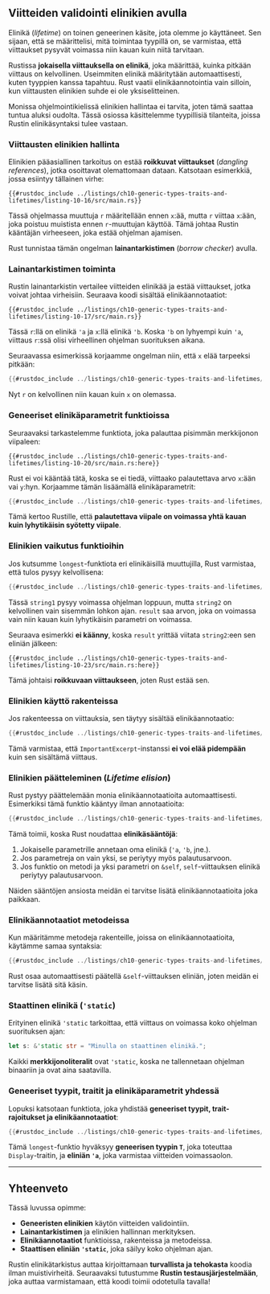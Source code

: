## Viitteiden validointi elinikien avulla

Elinikä (*lifetime*) on toinen geneerinen käsite, jota olemme jo käyttäneet. Sen sijaan, että se määrittelisi, mitä toimintaa tyypillä on, se varmistaa, että viittaukset pysyvät voimassa niin kauan kuin niitä tarvitaan.

Rustissa **jokaisella viittauksella on elinikä**, joka määrittää, kuinka pitkään viittaus on kelvollinen. Useimmiten elinikä määritytään automaattisesti, kuten tyyppien kanssa tapahtuu. Rust vaatii elinikäannotointia vain silloin, kun viittausten elinikien suhde ei ole yksiselitteinen. 

Monissa ohjelmointikielissä elinikien hallintaa ei tarvita, joten tämä saattaa tuntua aluksi oudolta. Tässä osiossa käsittelemme tyypillisiä tilanteita, joissa Rustin elinikäsyntaksi tulee vastaan.

### Viittausten elinikien hallinta

Elinikien pääasiallinen tarkoitus on estää **roikkuvat viittaukset** (*dangling references*), jotka osoittavat olemattomaan dataan. Katsotaan esimerkkiä, jossa esiintyy tällainen virhe:

```rust,ignore,does_not_compile
{{#rustdoc_include ../listings/ch10-generic-types-traits-and-lifetimes/listing-10-16/src/main.rs}}
```

Tässä ohjelmassa muuttuja `r` määritellään ennen `x`:ää, mutta `r` viittaa `x`:ään, joka poistuu muistista ennen `r`-muuttujan käyttöä. Tämä johtaa Rustin kääntäjän virheeseen, joka estää ohjelman ajamisen.

Rust tunnistaa tämän ongelman **lainantarkistimen** (*borrow checker*) avulla.

### Lainantarkistimen toiminta

Rustin lainantarkistin vertailee viitteiden elinikää ja estää viittaukset, jotka voivat johtaa virheisiin. Seuraava koodi sisältää elinikäannotaatiot:

```rust,ignore,does_not_compile
{{#rustdoc_include ../listings/ch10-generic-types-traits-and-lifetimes/listing-10-17/src/main.rs}}
```

Tässä `r`:llä on elinikä `'a` ja `x`:llä elinikä `'b`. Koska `'b` on lyhyempi kuin `'a`, viittaus `r`:ssä olisi virheellinen ohjelman suorituksen aikana. 

Seuraavassa esimerkissä korjaamme ongelman niin, että `x` elää tarpeeksi pitkään:

```rust
{{#rustdoc_include ../listings/ch10-generic-types-traits-and-lifetimes/listing-10-18/src/main.rs}}
```

Nyt `r` on kelvollinen niin kauan kuin `x` on olemassa.

### Geneeriset elinikäparametrit funktioissa

Seuraavaksi tarkastelemme funktiota, joka palauttaa pisimmän merkkijonon viipaleen:

```rust,ignore,does_not_compile
{{#rustdoc_include ../listings/ch10-generic-types-traits-and-lifetimes/listing-10-20/src/main.rs:here}}
```

Rust ei voi kääntää tätä, koska se ei tiedä, viittaako palautettava arvo `x`:ään vai `y`:hyn. Korjaamme tämän lisäämällä elinikäparametrit:

```rust
{{#rustdoc_include ../listings/ch10-generic-types-traits-and-lifetimes/listing-10-21/src/main.rs:here}}
```

Tämä kertoo Rustille, että **palautettava viipale on voimassa yhtä kauan kuin lyhytikäisin syötetty viipale**.

### Elinikien vaikutus funktioihin

Jos kutsumme `longest`-funktiota eri elinikäisillä muuttujilla, Rust varmistaa, että tulos pysyy kelvollisena:

```rust
{{#rustdoc_include ../listings/ch10-generic-types-traits-and-lifetimes/listing-10-22/src/main.rs:here}}
```

Tässä `string1` pysyy voimassa ohjelman loppuun, mutta `string2` on kelvollinen vain sisemmän lohkon ajan. `result` saa arvon, joka on voimassa vain niin kauan kuin lyhytikäisin parametri on voimassa.

Seuraava esimerkki **ei käänny**, koska `result` yrittää viitata `string2`:een sen eliniän jälkeen:

```rust,ignore,does_not_compile
{{#rustdoc_include ../listings/ch10-generic-types-traits-and-lifetimes/listing-10-23/src/main.rs:here}}
```

Tämä johtaisi **roikkuvaan viittaukseen**, joten Rust estää sen.

### Elinikien käyttö rakenteissa

Jos rakenteessa on viittauksia, sen täytyy sisältää elinikäannotaatio:

```rust
{{#rustdoc_include ../listings/ch10-generic-types-traits-and-lifetimes/listing-10-24/src/main.rs}}
```

Tämä varmistaa, että `ImportantExcerpt`-instanssi **ei voi elää pidempään** kuin sen sisältämä viittaus.

### Elinikien päätteleminen (*Lifetime elision*)

Rust pystyy päättelemään monia elinikäannotaatioita automaattisesti. Esimerkiksi tämä funktio kääntyy ilman annotaatioita:

```rust
{{#rustdoc_include ../listings/ch10-generic-types-traits-and-lifetimes/listing-10-25/src/main.rs:here}}
```

Tämä toimii, koska Rust noudattaa **elinikäsääntöjä**:

1. Jokaiselle parametrille annetaan oma elinikä (`'a`, `'b`, jne.).
2. Jos parametreja on vain yksi, se periytyy myös palautusarvoon.
3. Jos funktio on metodi ja yksi parametri on `&self`, `self`-viittauksen elinikä periytyy palautusarvoon.

Näiden sääntöjen ansiosta meidän ei tarvitse lisätä elinikäannotaatioita joka paikkaan.

### Elinikäannotaatiot metodeissa

Kun määritämme metodeja rakenteille, joissa on elinikäannotaatioita, käytämme samaa syntaksia:

```rust
{{#rustdoc_include ../listings/ch10-generic-types-traits-and-lifetimes/no-listing-10-lifetimes-on-methods/src/main.rs:1st}}
```

Rust osaa automaattisesti päätellä `&self`-viittauksen eliniän, joten meidän ei tarvitse lisätä sitä käsin.

### Staattinen elinikä (`'static`)

Erityinen elinikä `'static` tarkoittaa, että viittaus on voimassa koko ohjelman suorituksen ajan:

```rust
let s: &'static str = "Minulla on staattinen elinikä.";
```

Kaikki **merkkijonoliteralit** ovat `'static`, koska ne tallennetaan ohjelman binaariin ja ovat aina saatavilla.

### Geneeriset tyypit, traitit ja elinikäparametrit yhdessä

Lopuksi katsotaan funktiota, joka yhdistää **geneeriset tyypit, trait-rajoitukset ja elinikäannotaatiot**:

```rust
{{#rustdoc_include ../listings/ch10-generic-types-traits-and-lifetimes/no-listing-11-generics-traits-and-lifetimes/src/main.rs:here}}
```

Tämä `longest`-funktio hyväksyy **geneerisen tyypin `T`**, joka toteuttaa `Display`-traitin, ja **eliniän `'a`**, joka varmistaa viitteiden voimassaolon.

---

## Yhteenveto

Tässä luvussa opimme:

- **Geneeristen elinikien** käytön viitteiden validointiin.
- **Lainantarkistimen** ja elinikien hallinnan merkityksen.
- **Elinikäannotaatiot** funktioissa, rakenteissa ja metodeissa.
- **Staattisen eliniän `'static`**, joka säilyy koko ohjelman ajan.

Rustin elinikätarkistus auttaa kirjoittamaan **turvallista ja tehokasta** koodia ilman muistivirheitä. Seuraavaksi tutustumme **Rustin testausjärjestelmään**, joka auttaa varmistamaan, että koodi toimii odotetulla tavalla!
